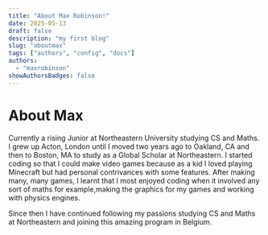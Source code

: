 ```yaml
---
title: "About Max Robinson!"
date: 2025-05-13
draft: false
description: "my first blog"
slug: "aboutmax"
tags: ["authors", "config", "docs"]
authors:
  - "maxrobinson"
showAuthorsBadges: false
---
```


# About Max

Currently a rising Junior at Northeastern University studying CS and Maths. I grew up Acton, London until I moved two years ago to Oakland, CA and then to Boston, MA to study as a Global Scholar at Northeastern. I started coding so that I could make video games because as a kid I loved playing Minecraft but had personal contrivances with some features. After making many, many games, I learnt that I most enjoyed coding when it involved any sort of maths for example,making the graphics for my games and working with physics engines.

Since then I have continued following my passions studying CS and Maths at Northeastern and joining this amazing program in Belgium.
